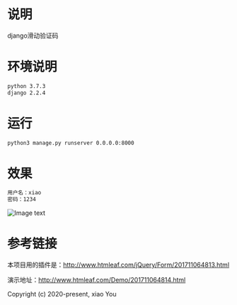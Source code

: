 # 说明
django滑动验证码

# 环境说明
```bash
python 3.7.3
django 2.2.4
```

# 运行
```bash
python3 manage.py runserver 0.0.0.0:8000
```

# 效果
```bash
用户名：xiao
密码：1234
```

![Image text](https://github.com/py3study/verify_demo/blob/master/esult.gif)



# 参考链接
本项目用的插件是：http://www.htmleaf.com/jQuery/Form/201711064813.html

演示地址：http://www.htmleaf.com/Demo/201711064814.html

Copyright (c) 2020-present, xiao You
